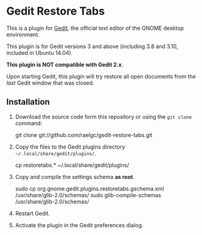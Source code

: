 Gedit Restore Tabs
==================

This is a plugin for [Gedit][1], the official text editor of the GNOME desktop
environment. 

This plugin is for Gedit versions 3 and above (including 3.8 and 3.10, included in Ubuntu 14.04).

**This plugin is NOT compatible with Gedit 2.x**.

Upon starting Gedit, this plugin will try restore all open documents from the 
*last* Gedit window that was closed.


Installation
------------

1. Download the source code form this repository or using the `git clone` command:

    git clone git://github.com/raelgc/gedit-restore-tabs.git

2. Copy the files to the Gedit plugins directory `~/.local/share/gedit/plugins/`.

    cp restoretabs.* ~/.local/share/gedit/plugins/

3. Copy and compile the settings schema **as root**.

    sudo cp org.gnome.gedit.plugins.restoretabs.gschema.xml /usr/share/glib-2.0/schemas/
    sudo glib-compile-schemas /usr/share/glib-2.0/schemas/

4. Restart Gedit.

5. Activate the plugin in the Gedit preferences dialog.

[1]: http://www.gedit.org



